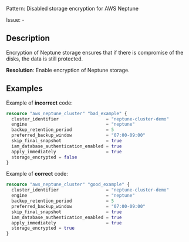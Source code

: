Pattern: Disabled storage encryption for AWS Neptune

Issue: -

## Description

Encryption of Neptune storage ensures that if there is compromise of the disks, the data is still protected.

**Resolution**: Enable encryption of Neptune storage.

## Examples

Example of **incorrect** code:

```terraform
resource "aws_neptune_cluster" "bad_example" {
  cluster_identifier                  = "neptune-cluster-demo"
  engine                              = "neptune"
  backup_retention_period             = 5
  preferred_backup_window             = "07:00-09:00"
  skip_final_snapshot                 = true
  iam_database_authentication_enabled = true
  apply_immediately                   = true
  storage_encrypted = false
}
```

Example of **correct** code:

```terraform
resource "aws_neptune_cluster" "good_example" {
  cluster_identifier                  = "neptune-cluster-demo"
  engine                              = "neptune"
  backup_retention_period             = 5
  preferred_backup_window             = "07:00-09:00"
  skip_final_snapshot                 = true
  iam_database_authentication_enabled = true
  apply_immediately                   = true
  storage_encrypted = true
}
```